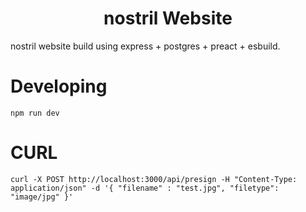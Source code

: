 <h1 align="center">nostril Website</h1>

nostril website build using express + postgres + preact + esbuild.

# Developing

`npm run dev`

# CURL

    curl -X POST http://localhost:3000/api/presign -H "Content-Type: application/json" -d '{ "filename" : "test.jpg", "filetype": "image/jpg" }'